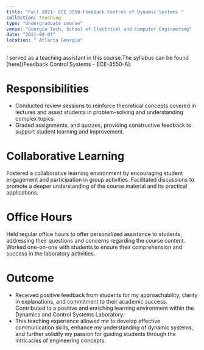 ```yaml
---
title: "Fall 2021: ECE 3550-Feedback Control of Dynamic Systems "
collection: teaching
type: "Undergraduate course"
venue: "Georgia Tech, School of Electrical and Computer Engineering"
date: "2021-08-07"
location: " Atlanta Georgia"
---
```


I served as a teaching assistant in this course.The syllabus can be found [here](Feedback Control Systems - ECE-3550-A).

Responsibilities
======
* Conducted review sessions to reinforce theoretical concepts covered in lectures and assist students in problem-solving and understanding complex topics.
* Graded assignments, and quizzes, providing constructive feedback to support student learning and improvement.

Collaborative Learning
======
Fostered a collaborative learning environment by encouraging student engagement and participation in group activities. Facilitated discussions to promote a deeper understanding of the course material and its practical applications.


Office Hours
======
Held regular office hours to offer personalized assistance to students, addressing their questions and concerns regarding the course content. Worked one-on-one with students to ensure their comprehension and success in the laboratory activities.

Outcome
======
* Received positive feedback from students for my approachability, clarity in explanations, and commitment to their academic success. Contributed to a positive and enriching learning environment within the Dynamics and Control Systems Laboratory.
* This teaching experience allowed me to develop effective communication skills, enhance my understanding of dynamic systems, and further solidify my passion for guiding students through the intricacies of engineering concepts.
